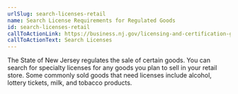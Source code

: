 ```yaml
---
urlSlug: search-licenses-retail
name: Search License Requirements for Regulated Goods
id: search-licenses-retail
callToActionLink: https://business.nj.gov/licensing-and-certification-guide
callToActionText: Search Licenses
---
```

The State of New Jersey regulates the sale of certain goods. You can search for specialty licenses for any goods you plan to sell in your retail store. Some commonly sold goods that need licenses include alcohol, lottery tickets, milk, and tobacco products.

